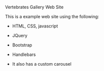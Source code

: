 Vertebrates Gallery Web Site

This is a example web site using the following:
- HTML, CSS, javascript
- JQuery
- Bootstrap
- Handlebars

- It also has a custom carousel


